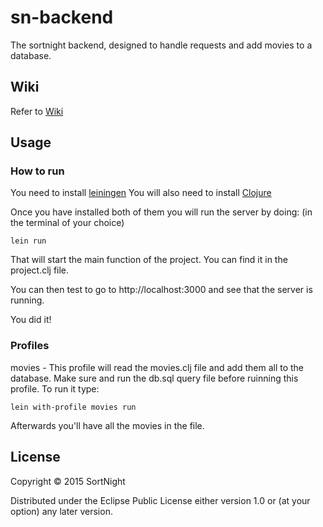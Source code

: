 # sn-backend

The sortnight backend, designed to handle requests and add movies to a database.

## Wiki
Refer to [Wiki](https://github.com/Fruitschinpo/sn-backend/wiki)

## Usage

### How to run
You need to install [leiningen](http://leiningen.org/)
You will also need to install [Clojure](http://clojure.org/getting_started)

Once you have installed both of them you will run the server by doing:
(in the terminal of your choice)
```
lein run
```
That will start the main function of the project. You can find it in the project.clj file.

You can then test to go to http://localhost:3000 and see that the server is running.

You did it!

### Profiles
movies - This profile will read the movies.clj file and add them all to the database. Make sure and run the db.sql query file before ruinning this profile. To run it type:
```
lein with-profile movies run
```
Afterwards you'll have all the movies in the file.

## License

Copyright © 2015 SortNight

Distributed under the Eclipse Public License either version 1.0 or (at
your option) any later version. 
